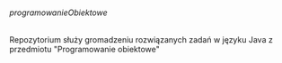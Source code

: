 ###### programowanieObiektowe
Repozytorium służy gromadzeniu rozwiązanych zadań w języku Java z przedmiotu "Programowanie obiektowe"
